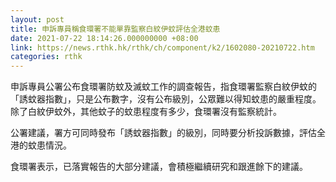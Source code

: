 ```yaml
---
layout: post
title: 申訴專員稱食環署不能單靠監察白紋伊蚊評估全港蚊患
date: 2021-07-22 18:14:26.000000000 +08:00
link: https://news.rthk.hk/rthk/ch/component/k2/1602080-20210722.htm
categories: rthk
---
```


申訴專員公署公布食環署防蚊及滅蚊工作的調查報告，指食環署監察白紋伊蚊的「誘蚊器指數」，只是公布數字，沒有公布級別，公眾難以得知蚊患的嚴重程度。除了白紋伊蚊外，其他蚊子的蚊患程度有多少，食環署沒有監察統計。

公署建議，署方可同時發布「誘蚊器指數」的級別，同時要分析投訴數據，評估全港的蚊患情況。

食環署表示，已落實報告的大部分建議，會積極繼續研究和跟進餘下的建議。
